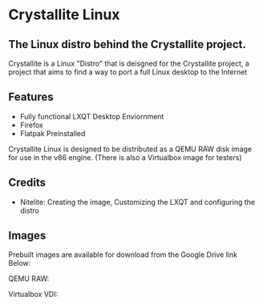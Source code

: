 # Crystallite Linux 
## The Linux distro behind the Crystallite project. 

Crystallite is a Linux "Distro" that is deisgned for the Crystallite project, a project that aims to find a way to port a full Linux desktop to the Internet

## Features

- Fully functional LXQT Desktop Enviornment
- Firefox
- Flatpak Preinstalled

Crystallite Linux is designed to be distributed as a QEMU RAW disk image for use in the v86 engine.
(There is also a Virtualbox image for testers)

## Credits
- Nitelite: Creating the image, Customizing the LXQT and configuring the distro

## Images
Prebuilt images are available for download from the Google Drive link Below:

QEMU RAW:

Virtualbox VDI:





